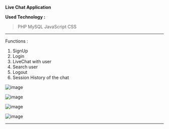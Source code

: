 **Live Chat Application**

**Used Technology :**
>PHP
>MySQL
>JavaScript
>CSS

<hr>

Functions :
1) SignUp
2) Login
3) LiveChat with user
4) Search user
5) Logout
6) Session History of the chat

![image](https://github.com/user-attachments/assets/f819609e-20df-45d1-9bb6-e401aa26862c)

![image](https://github.com/user-attachments/assets/9843e387-8b1a-43d4-9949-54af697f1155)

![image](https://github.com/user-attachments/assets/bab13e41-5427-4ca0-ac19-cf17ab2e8f49)

![image](https://github.com/user-attachments/assets/e13eb4c9-8921-4f25-8c53-3a6bb50b9b68)

<hr>

